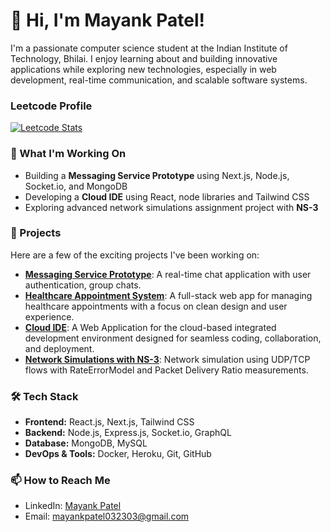 # 👋 Hi, I'm Mayank Patel!

I'm a passionate computer science student at the Indian Institute of Technology, Bhilai. I enjoy learning about and building innovative applications while exploring new technologies, especially in web development, real-time communication, and scalable software systems.

### Leetcode Profile
[![Leetcode Stats](![](https://leetcard.jacoblin.cool/leetcode?site=cn))](https://leetcode.com/u/mayank1_1/)

### 🌱 What I'm Working On
- Building a **Messaging Service Prototype** using Next.js, Node.js, Socket.io, and MongoDB
- Developing a **Cloud IDE** using React, node libraries and Tailwind CSS
- Exploring advanced network simulations assignment project with **NS-3**

### 💼 Projects
Here are a few of the exciting projects I've been working on:
- **[Messaging Service Prototype](https://github.com/MayANKPaTeL2303/Group-Messenger-Messaging-Service-Prototype)**: A real-time chat application with user authentication, group chats.
- **[Healthcare Appointment System](https://github.com/MayANKPaTeL2303/Healthcare-management-system)**: A full-stack web app for managing healthcare appointments with a focus on clean design and user experience. 
- **[Cloud IDE](https://github.com/MayANKPaTeL2303/CloudIDE)**: A Web Application for the cloud-based integrated development environment designed for seamless coding, collaboration, and deployment.
- **[Network Simulations with NS-3](https://github.com/yourusername/ns3-simulation)**: Network simulation using UDP/TCP flows with RateErrorModel and Packet Delivery Ratio measurements.

### 🛠️ Tech Stack
- **Frontend:** React.js, Next.js, Tailwind CSS
- **Backend:** Node.js, Express.js, Socket.io, GraphQL
- **Database:** MongoDB, MySQL
- **DevOps & Tools:** Docker, Heroku, Git, GitHub 

### 📫 How to Reach Me
- LinkedIn: [Mayank Patel](https://www.linkedin.com/in/mayank-patel-555163253/)
- Email: mayankpatel032303@gmail.com


